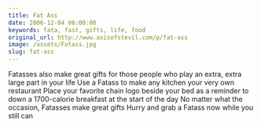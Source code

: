 ```yaml
---
title: Fat Ass
date: 2006-12-04 06:00:00
keywords: fata, fast, gifts, life, food
original_url: http://www.axisofstevil.com/p/fat-ass
image: /assets/Fatass.jpg
slug: fat-ass
---
```


Fatasses also make great gifts for those people who play an extra, extra large part in your life Use a Fatass to make any kitchen your very own restaurant Place your favorite chain logo beside your bed as a reminder to down a 1700-calorie breakfast at the start of the day No matter what the occasion, Fatasses make great gifts Hurry and grab a Fatass now while you still can

